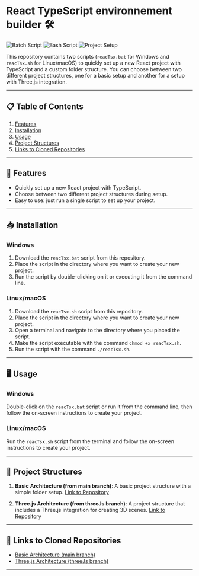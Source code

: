 # React TypeScript environnement builder 🛠️

![Batch Script](https://img.shields.io/badge/Batch-Script-blue)
![Bash Script](https://img.shields.io/badge/Bash-Script-green)
![Project Setup](https://img.shields.io/badge/Project-Setup-orange)

This repository contains two scripts (`reacTsx.bat` for Windows and `reacTsx.sh` for Linux/macOS) to quickly set up a new React project with TypeScript and a custom folder structure. You can choose between two different project structures, one for a basic setup and another for a setup with Three.js integration.

---

## 📋 Table of Contents

1. [Features](#-features)
2. [Installation](#-installation)
3. [Usage](#-usage)
4. [Project Structures](#-project-structures)
5. [Links to Cloned Repositories](#-links-to-cloned-repositories)

---

## 🚀 Features

- Quickly set up a new React project with TypeScript.
- Choose between two different project structures during setup.
- Easy to use: just run a single script to set up your project.

---

## 📥 Installation

### Windows

1. Download the `reacTsx.bat` script from this repository.
2. Place the script in the directory where you want to create your new project.
3. Run the script by double-clicking on it or executing it from the command line.

### Linux/macOS

1. Download the `reacTsx.sh` script from this repository.
2. Place the script in the directory where you want to create your new project.
3. Open a terminal and navigate to the directory where you placed the script.
4. Make the script executable with the command `chmod +x reacTsx.sh`.
5. Run the script with the command `./reacTsx.sh`.

---

## 🖥️ Usage

### Windows

Double-click on the `reacTsx.bat` script or run it from the command line, then follow the on-screen instructions to create your project.

### Linux/macOS

Run the `reacTsx.sh` script from the terminal and follow the on-screen instructions to create your project.

---

## 📁 Project Structures

1. **Basic Architecture (from main branch)**: A basic project structure with a simple folder setup. [Link to Repository](https://github.com/SECRET-GUEST/reactsx/tree/main)

2. **Three.js Architecture (from threeJs branch)**: A project structure that includes a Three.js integration for creating 3D scenes. [Link to Repository](https://github.com/SECRET-GUEST/reactsx/tree/threeJs)

---

## 🔗 Links to Cloned Repositories

- [Basic Architecture (main branch)](https://github.com/SECRET-GUEST/reactsx/tree/main)
- [Three.js Architecture (threeJs branch)](https://github.com/SECRET-GUEST/reactsx/tree/threeJs)

---
